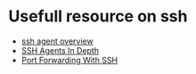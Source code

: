 # Usefull resource on ssh 

* [ssh agent overview](https://dev.to/samuyi/using-ssh-agent-to-simplify-your-ssh-experience--1in8)
* [SSH Agents In Depth](https://dev.to/samuyi/ssh-agents-in-depth-4116)
* [Port Forwarding With SSH](https://dev.to/samuyi/the-how-to-of-ssh-port-forwarding-1f4e)
